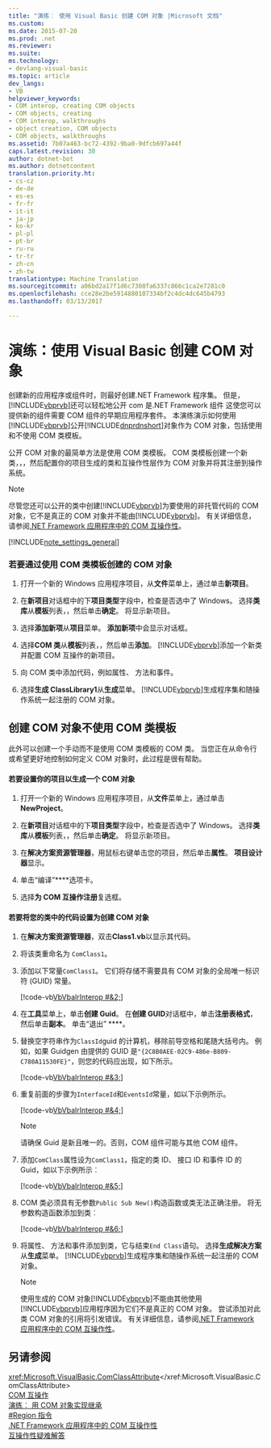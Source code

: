 ```yaml
---
title: "演练︰ 使用 Visual Basic 创建 COM 对象 |Microsoft 文档"
ms.custom: 
ms.date: 2015-07-20
ms.prod: .net
ms.reviewer: 
ms.suite: 
ms.technology:
- devlang-visual-basic
ms.topic: article
dev_langs:
- VB
helpviewer_keywords:
- COM interop, creating COM objects
- COM objects, creating
- COM interop, walkthroughs
- object creation, COM objects
- COM objects, walkthroughs
ms.assetid: 7b07a463-bc72-4392-9ba0-9dfcb697a44f
caps.latest.revision: 30
author: dotnet-bot
ms.author: dotnetcontent
translation.priority.ht:
- cs-cz
- de-de
- es-es
- fr-fr
- it-it
- ja-jp
- ko-kr
- pl-pl
- pt-br
- ru-ru
- tr-tr
- zh-cn
- zh-tw
translationtype: Machine Translation
ms.sourcegitcommit: a06bd2a17f1d6c7308fa6337c866c1ca2e7281c0
ms.openlocfilehash: cce28e2be5914880107334bf2c4dc4dc645b4793
ms.lasthandoff: 03/13/2017

---
```

# <a name="walkthrough-creating-com-objects-with-visual-basic"></a>演练：使用 Visual Basic 创建 COM 对象
创建新的应用程序或组件时，则最好创建.NET Framework 程序集。 但是，[!INCLUDE[vbprvb](../../../csharp/programming-guide/concepts/linq/includes/vbprvb_md.md)]还可以轻松地公开 com 是.NET Framework 组件 这使您可以提供新的组件需要 COM 组件的早期应用程序套件。 本演练演示如何使用[!INCLUDE[vbprvb](../../../csharp/programming-guide/concepts/linq/includes/vbprvb_md.md)]公开[!INCLUDE[dnprdnshort](../../../csharp/getting-started/includes/dnprdnshort_md.md)]对象作为 COM 对象，包括使用和不使用 COM 类模板。  
  
 公开 COM 对象的最简单方法是使用 COM 类模板。 COM 类模板创建一个新类，，，然后配置你的项目生成的类和互操作性层作为 COM 对象并将其注册到操作系统。  
  
> [!NOTE]
>  尽管您还可以公开的类中创建[!INCLUDE[vbprvb](../../../csharp/programming-guide/concepts/linq/includes/vbprvb_md.md)]为要使用的非托管代码的 COM 对象，它不是真正的 COM 对象并不能由[!INCLUDE[vbprvb](../../../csharp/programming-guide/concepts/linq/includes/vbprvb_md.md)]。 有关详细信息，请参阅[.NET Framework 应用程序中的 COM 互操作性](../../../visual-basic/programming-guide/com-interop/com-interoperability-in-net-framework-applications.md)。  
  
[!INCLUDE[note_settings_general](../../../csharp/language-reference/compiler-messages/includes/note_settings_general_md.md)]  
  
### <a name="to-create-a-com-object-by-using-the-com-class-template"></a>若要通过使用 COM 类模板创建的 COM 对象  
  
1.  打开一个新的 Windows 应用程序项目，从**文件**菜单上，通过单击**新项目**。  
  
2.  在**新项目**对话框中的下**项目类型**字段中，检查是否选中了 Windows。 选择**类库**从**模板**列表，，然后单击**确定**。 将显示新项目。  
  
3.  选择**添加新项**从**项目**菜单。 **添加新项**中会显示对话框。  
  
4.  选择**COM 类**从**模板**列表，，然后单击**添加**。 [!INCLUDE[vbprvb](../../../csharp/programming-guide/concepts/linq/includes/vbprvb_md.md)]添加一个新类并配置 COM 互操作的新项目。  
  
5.  向 COM 类中添加代码，例如属性、 方法和事件。  
  
6.  选择**生成 ClassLibrary1**从**生成**菜单。 [!INCLUDE[vbprvb](../../../csharp/programming-guide/concepts/linq/includes/vbprvb_md.md)]生成程序集和随操作系统一起注册的 COM 对象。  
  
## <a name="creating-com-objects-without-the-com-class-template"></a>创建 COM 对象不使用 COM 类模板  
 此外可以创建一个手动而不是使用 COM 类模板的 COM 类。 当您正在从命令行或希望更好地控制如何定义 COM 对象时，此过程是很有帮助。  
  
#### <a name="to-set-up-your-project-to-generate-a-com-object"></a>若要设置你的项目以生成一个 COM 对象  
  
1.  打开一个新的 Windows 应用程序项目，从**文件**菜单上，通过单击**NewProject**。  
  
2.  在**新项目**对话框中的下**项目类型**字段中，检查是否选中了 Windows。 选择**类库**从**模板**列表，，然后单击**确定**。 将显示新项目。  
  
3.  在**解决方案资源管理器**，用鼠标右键单击您的项目，然后单击**属性**。 **项目设计器**显示。  
  
4.  单击“编译”****选项卡。  
  
5.  选择**为 COM 互操作注册**复选框。  
  
#### <a name="to-set-up-the-code-in-your-class-to-create-a-com-object"></a>若要将您的类中的代码设置为创建 COM 对象  
  
1.  在**解决方案资源管理器**，双击**Class1.vb**以显示其代码。  
  
2.  将该类重命名为 `ComClass1`。  
  
3.  添加以下常量`ComClass1`。 它们将存储不需要具有 COM 对象的全局唯一标识符 (GUID) 常量。  
  
     [!code-vb[VbVbalrInterop #&2;](../../../visual-basic/programming-guide/com-interop/codesnippet/VisualBasic/walkthrough-creating-com-objects_1.vb)]  
  
4.  在**工具**菜单上，单击**创建 Guid**。 在**创建 GUID**对话框中，单击**注册表格式**，然后单击**副本**。 单击“退出” ****。  
  
5.  替换空字符串作为`ClassId`guid 的计算机，移除前导空格和尾随大括号内。 例如，如果 Guidgen 由提供的 GUID 是`"{2C8B0AEE-02C9-486e-B809-C780A11530FE}"`，则您的代码应出现，如下所示。  
  
     [!code-vb[VbVbalrInterop #&3;](../../../visual-basic/programming-guide/com-interop/codesnippet/VisualBasic/walkthrough-creating-com-objects_2.vb)]  
  
6.  重复前面的步骤为`InterfaceId`和`EventsId`常量，如以下示例所示。  
  
     [!code-vb[VbVbalrInterop #&4;](../../../visual-basic/programming-guide/com-interop/codesnippet/VisualBasic/walkthrough-creating-com-objects_3.vb)]  
  
    > [!NOTE]
    >  请确保 Guid 是新且唯一的。否则，COM 组件可能与其他 COM 组件。  
  
7.  添加`ComClass`属性设为`ComClass1`，指定的类 ID、 接口 ID 和事件 ID 的 Guid，如以下示例所示︰  
  
     [!code-vb[VbVbalrInterop #&5;](../../../visual-basic/programming-guide/com-interop/codesnippet/VisualBasic/walkthrough-creating-com-objects_4.vb)]  
  
8.  COM 类必须具有无参数`Public Sub New()`构造函数或类无法正确注册。 将无参数构造函数添加到类︰  
  
     [!code-vb[VbVbalrInterop #&6;](../../../visual-basic/programming-guide/com-interop/codesnippet/VisualBasic/walkthrough-creating-com-objects_5.vb)]  
  
9. 将属性、 方法和事件添加到类，它与结束`End Class`语句。 选择**生成解决方案**从**生成**菜单。 [!INCLUDE[vbprvb](../../../csharp/programming-guide/concepts/linq/includes/vbprvb_md.md)]生成程序集和随操作系统一起注册的 COM 对象。  
  
    > [!NOTE]
    >  使用生成的 COM 对象[!INCLUDE[vbprvb](../../../csharp/programming-guide/concepts/linq/includes/vbprvb_md.md)]不能由其他使用[!INCLUDE[vbprvb](../../../csharp/programming-guide/concepts/linq/includes/vbprvb_md.md)]应用程序因为它们不是真正的 COM 对象。 尝试添加对此类 COM 对象的引用将引发错误。 有关详细信息，请参阅[.NET Framework 应用程序中的 COM 互操作性](../../../visual-basic/programming-guide/com-interop/com-interoperability-in-net-framework-applications.md)。  
  
## <a name="see-also"></a>另请参阅  
 <xref:Microsoft.VisualBasic.ComClassAttribute></xref:Microsoft.VisualBasic.ComClassAttribute>   
 [COM 互操作](../../../visual-basic/programming-guide/com-interop/index.md)   
 [演练︰ 用 COM 对象实现继承](../../../visual-basic/programming-guide/com-interop/walkthrough-implementing-inheritance-with-com-objects.md)   
 [#Region 指令](../../../visual-basic/language-reference/directives/region-directive.md)   
 [.NET Framework 应用程序中的 COM 互操作性](../../../visual-basic/programming-guide/com-interop/com-interoperability-in-net-framework-applications.md)   
 [互操作性疑难解答](../../../visual-basic/programming-guide/com-interop/troubleshooting-interoperability.md)
